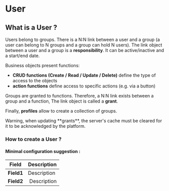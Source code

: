 # User

## What is a User ?

Users belong to groups. There is a N:N link between a user and a group (a user can belong to N groups and a group can hold N users). The link object between a user and a group is a **responsibility**. It can be active/inactive and a start/end date.

Business objects present functions: 
- **CRUD functions (Create / Read / Update / Delete)** define the type of access to the objects
- **action functions** define access to specific actions (e.g. via a button)

Groups are granted to functions. Therefore, a N:N link exists between a group and a function, The link object is called a **grant**.

Finally, **profiles** allow to create a collection of groups.

<div class="warning">Warning, when updating **grants**, the server's cache must be cleared for it to be acknowledged by the platform.</div>

### How to create a User ?

#### Minimal configuration suggestion : 
| Field | Description |
| ----- | ----------- |
| **Field1** | Description |
| **Field2** | Description |